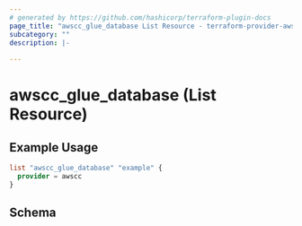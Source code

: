 ```yaml
---
# generated by https://github.com/hashicorp/terraform-plugin-docs
page_title: "awscc_glue_database List Resource - terraform-provider-awscc"
subcategory: ""
description: |-
  
---
```


# awscc_glue_database (List Resource)



## Example Usage

```terraform
list "awscc_glue_database" "example" {
  provider = awscc
}
```

<!-- schema generated by tfplugindocs -->
## Schema
